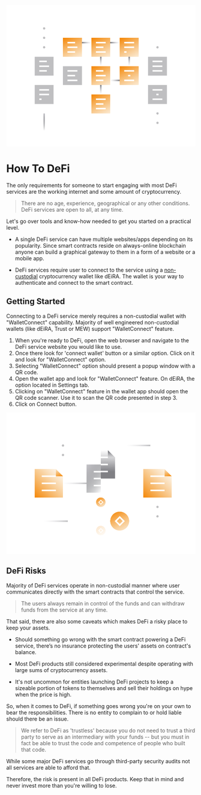 ![](../images/defi2-Main-l.png)

# How To DeFi

The only requirements for someone to start engaging with most DeFi services are the working internet and some amount of cryptocurrency. 

> There are no age, experience, geographical or any other conditions. DeFi services are open to all, at any time.

Let's go over tools and know-how needed to get you started on a practical level.

- A single DeFi service can have multiple websites/apps depending on its popularity. Since smart contracts reside on always-online blockchain anyone can build a graphical gateway to them in a form of a website or a mobile app.

- DeFi services require user to connect to the service using a [non-custodial](../../fundamentals/en/2-wallets-basics.md) cryptocurrency wallet like dEiRA. The wallet is your way to authenticate and connect to the smart contract.

## Getting Started

Connecting to a DeFi service merely requires a non-custodial wallet with "WalletConnect" capability. Majority of well engineered non-custodial wallets (like dEiRA, Trust or MEW) support "WalletConnect" feature.

1. When you're ready to DeFi, open the web browser and navigate to the DeFi service website you would like to use. 
2. Once there look for 'connect wallet' button or a similar option. Click on it and look for "WalletConnect" option.
3. Selecting "WalletConnect" option should present a popup window with a QR code.
4. Open the wallet app and look for "WalletConnect" feature. On dEiRA, the option located in Settings tab.
5. Clicking on "WalletConnect" feature in the wallet app should open the QR code scanner. Use it to scan the QR code presented in step 3.
6. Click on Connect button.

![](../images/defi2-risk-l.png)

## DeFi Risks

Majority of DeFi services operate in non-custodial manner where user communicates directly with the smart contracts that control the service. 

> The users always remain in control of the funds and can withdraw funds from the service at any time.

That said, there are also some caveats which makes DeFi a risky place to keep your assets. 

- Should something go wrong with the smart contract powering a DeFi service, there’s no insurance protecting the users' assets on contract's balance.

- Most DeFi products still considered experimental despite operating with large sums of cryptocurrency assets.

- It's not uncommon for entities launching DeFi projects to keep a sizeable portion of tokens to themselves and sell their holdings on hype when the price is high.

So, when it comes to DeFi, if something goes wrong you're on your own to bear the responsibilities. There is no entity to complain to or hold liable should there be an issue.

> We refer to DeFi as 'trustless' because you do not need to trust a third party to serve as an intermediary with your funds -- but you must in fact be able to trust the code and competence of people who built that code.
   
While some major DeFi services go through third-party security audits not all services are able to afford that. 

Therefore, the risk is present in all DeFi products. Keep that in mind and never invest more than you're willing to lose.